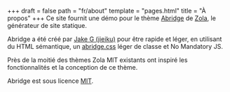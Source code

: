 +++
draft = false
path = "fr/about"
template = "pages.html"
title = "À propos"
+++
Ce site fournit une démo pour le thème [Abridge](https://github.com/Jieiku/abridge) de [Zola](https://www.getzola.org/), le générateur de site statique.

Abridge a été créé par [Jake G (jieiku)](https://github.com/Jieiku) pour être rapide et léger, en utilisant du HTML sémantique, un [abridge.css](https://github.com/Jieiku/abridge.css) léger de classe et No Mandatory JS.

Près de la moitié des thèmes Zola MIT existants ont inspiré les fonctionnalités et la conception de ce thème.

Abridge est sous licence [MIT](https://opensource.org/licenses/MIT).
